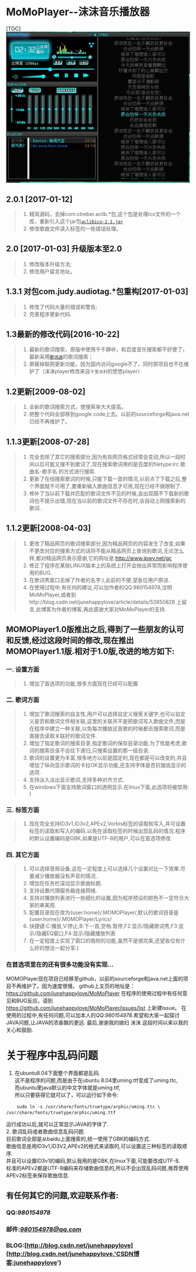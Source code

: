 # MoMoPlayer--沫沫音乐播放器
[TOC]
![MoMoPlayer音乐播放器][image1]

## 2.0.1 [2017-01-12] 
>1. 精简源码，去掉com.ctreber.aclib.*包,这个包是处理ico文件的一个库，重新引入这个jar包[`aclibico-2.1.jar`](https://sourceforge.net/projects/aclibico/files/aclibico/2.1/)
>2. 修改歌曲文件读入标签的一些错误处理。

## 2.0 [2017-01-03] 升级版本至2.0
>1. 修改版本升级方法;
>2. 修改用户留言地址。

## 1.3.1 对包com.judy.audiotag.*包重构[2017-01-03]
>1. 修改了代码大量的错误和警告;
>2. 完善程序更新代码.

## 1.3最新的修改代码[2016-10-22]
>1. 最新的歌词搜索，原版中使用千千静听，和百度音乐搜索都不好使了，最新采用[`歌词迷`](http://doc.gecimi.com/en/latest/#)的歌词搜索；
>2. 屏蔽掉联网更新功能，因为国内访问google不了，同时原项目也不在维护了（沫沫player修改来自`千里冰封`的悠悠player）
 
## 1.2更新[2009-08-02]

>1. 全新的歌词搜索方式，使搜索率大大提高。
>2. 把整个代码全部移到google code上去。以前的sourceforge和java.net已经不再维护了。

## 1.1.3更新[2008-07-28]

>1. 完全去除了其它的搜索部分,因为有些网页格式经常会变动,所以一段时间以后可能又搜不到歌词了,现在搜索歌词用的是百度的filetype:lrc 歌曲名-歌手名 的方式进行搜索.
>2. 更新了在线搜索歌词的时候,只能下载一首的情况,以前点了下载之后,整个界面就不可用了,要重新输入歌曲信息才可用,现在已经不做限制了.
>3. 修补了当以前下载并匹配的歌词文件不见的时候,会出现既不下载新的歌词也不提示出错,现在当以前的歌词文件不存在时,会自动上网搜索新的歌词.

## 1.1.2更新[2008-04-03]

>1. 更改了精品网页的歌词搜索部分,因为精品网页的内容发生了改变,如果不更改对应的搜索方式的话将不能从精品网页上查询到歌词,无论怎么样,都对精品网页表示感谢,它的网址是:http://www.jpwy.net/gc
>2. 修正了程序在某些LINUX版本上的系统上打开会抛出异常而影响程序使用的BUG.
>3. 在歌词秀窗口去掉了作者的名字:),此前的不便,望各位用户原谅.
>4. 在使用过程中,有任何的建议,可以加作者的QQ:980154978,注明MoMoPlayer,或者到http://blog.csdn.net/junehappylove/article/details/52850828 上留言,此博客为作者的博客,再此感谢大家对MoMoPlayer的支持.

## MOMOPlayer1.0版推出之后,得到了一些朋友的认可和反馈,经过这段时间的修改,现在推出MOMOPlayer1.1版.相对于1.0版,改进的地方如下:

### 一. 设置方面
>1. 增加了首选项的功能,很多方面现在已经可以配置

### 二. 歌词方面
>1. 增加了歌词搜索的自主性,用户可以选择自定义搜索关键字,也可以自定义是否和歌词文件相关联,这里的关联并不是把歌词写入歌曲文件,而是在程序中建立一种关联,以免每次播放这首歌的时候都去搜索歌词,而是直接去读取关联好的歌词文件.
>2. 增加了指定歌词的搜索目录,指定歌词的保存目录功能.为了性能考虑,歌词的搜索目录不会往下递归,只搜索设置的那一级目录.
>3. 歌词的设置更为丰富,很多地方以前是固定的,现在都是可以改变的,并且增加了纵向显示歌词的卡拉OK显示功能,还支持字体是否抗锯齿显示的选项.
>4. 支持淡入淡出显示歌词,支持多种对齐方式.
>5. 在windows下面支持歌词窗口的透明显示.在linux下面,此选项将被禁用:(

### 三. 标签方面
>1. 现在完全支持ID3v1,ID3v2,APEv2,Vorbis标签的读取和写入,并可设置标签的读取和写入的编码.以免在读取标签的时候出现乱码的情况.程序的默认设置编码是GBK,如果是UTF-8的用户,可以在首选项修改.

### 四. 其它方面
>1. 可以选择音频设备,这在一定程度上可以选择几个设置对比一下效果.尽量减少播放器没有声音的情况.
>2. 增加在任务栏滚动显示歌曲标题.
>3. 支持设置代理服务器连接网络.
>4. 支持对播放列表进行一些细化的设置,因为程序预设的颜色不一定符合大家的审美观.
>5. 配置目录现在改为{user.home}/.MOMOPlayer/,默认的歌词目录是{user.home}/.MOMOPlayer/Lyrics/
>6. 快捷键:C:播放,V:停止,B:下一首,空格:暂停,F2:显示/隐藏歌词秀,F3:显示/隐藏EQ窗口,F4:显示/隐藏播放列表
>7. 在一定程度上实现了窗口的吸附的功能,虽然不是很完美,还望各位有什么好的想法一起分享:)

### 在首选项里在的还有很多功能没有实现...

 MOMOPlayer现在项目已经移至github，以前的sourceforge和java.net上面的项目不再维护了。因为速度很慢。
github上主页的地址是：https://github.com/junehappylove/MoMoPlayer
 在程序的使用过程中有任何意见和BUG反应，请到 https://github.com/junehappylove/MoMoPlayer/issues/list 上新建issue。
 在使用的过程中,有任何问题,可以加本人的*QQ:980154978*.希望和大家一起探讨JAVA问题,让JAVA的浓香飘的更远.
 最后,谢谢我的媳妇 沫沫 这段时间以来以我的关心和鼓励.
 
# 关于程序中乱码问题
1. 在ubuntu8.04下面整个界面都是乱码.   
    这不是程序的问题,而是由于在ubuntu 8.04里uming.ttf变成了uming.ttc,   
    而ubuntu里java默认的中文字体就是uming.ttf,   
    所以只要获得它就可以了，可以运行如下命令:
    
```shell
	sudo ln -s /usr/share/fonts/truetype/arphic/uming.ttc \ /usr/share/fonts/truetype/arphic/uming.ttf
```
   运行成功以后,就可以正常显示JAVA的字体了.   
 2. 歌词乱码或者歌曲信息乱码问题.   
	目前歌词全部是从baidu上面搜索的,统一使用了GBK的编码方式.   
	歌曲信息是用ID3v1,ID3V2,APEv2的格式来读取的,可以设置这三种标签的读取顺序.   
	并且可以设置ID3v1的编码,默认我用的是GBK,在linux下面,可能要改成UTF-8.   
	标准的APEv2都是UTF-8编码来存储歌曲信息的,所以不会出现乱码问题,推荐使用APEv2标签来保存歌曲信息.

## 有任何其它的问题,欢迎联系作者: 
### QQ:*980154978*
### 邮件:*980154978@qq.com*
### BLOG:[http://blog.csdn.net/junehappylove](http://blog.csdn.net/junehappylove,'CSDN博客:junehappylove')


[image1]:https://github.com/junehappylove/img_lib/blob/master/momoplayer/MoMoPlayer%E9%9F%B3%E4%B9%90%E6%92%AD%E6%94%BE%E5%99%A8.jpg "程序界面图片"